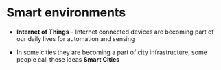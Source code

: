 # Smart environments

* **Internet of Things** - Internet connected devices are becoming part of our daily lives for automation and sensing

* In some cities they are becoming a part of city infrastructure, some people call these ideas **Smart Cities**